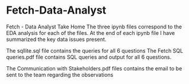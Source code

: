 # Fetch-Data-Analyst
Fetch - Data Analyst Take Home
The three ipynb files correspond to the EDA analysis for each of the files. At the end of each ipynb file I have summarized the key data issues present.

The sqllite.sql file contains the queries for all 6 questions
The Fetch SQL queries.pdf file contains SQL queries and output for all 6 questions.

The Communication with Stakeholders.pdf files contains the email to be sent to the team regarding the observations
